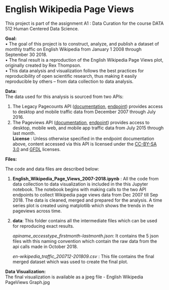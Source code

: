 # English Wikipedia Page Views

This project is part of the assignment A1 : Data Curation for the course DATA 512 Human Centered Data Science.  

**Goal:**  
•	The goal of this project is to construct, analyze, and publish a dataset of monthly traffic on English Wikipedia from January 1 2008 through September 30 2018.  
•	The final result is a reproduction of  the English Wikipedia Page Views plot, originally created by Rex Thompson.  
•	This data analysis and visualization follows the best practices for reproducibility of open scientific research, thus making it easily reproducible by others – from data collection to data analysis.  

**Data:**  
The data used for this analysis is sourced from two APIs:  
1.	The Legacy Pagecounts API ([documentation](https://wikitech.wikimedia.org/wiki/Analytics/AQS/Legacy_Pagecounts), [endpoint](https://wikimedia.org/api/rest_v1/#!/Pagecounts_data_(legacy)/get_metrics_legacy_pagecounts_aggregate_project_access_site_granularity_start_end)) provides access to desktop and mobile traffic data from December 2007 through July 2016.   
2.	The Pageviews API ([documentation](https://wikitech.wikimedia.org/wiki/Analytics/AQS/Pageviews), [endpoint](https://wikimedia.org/api/rest_v1/#!/Pageviews_data/get_metrics_pageviews_aggregate_project_access_agent_granularity_start_end)) provides access to desktop, mobile web, and mobile app traffic data from July 2015 through last month.    
 **License** :  Unless otherwise specified in the endpoint documentation above, content accessed via this API is licensed under the [CC-BY-SA 3.0](https://creativecommons.org/licenses/by-sa/3.0/) and [GFDL](https://www.gnu.org/copyleft/fdl.html) licenses.  

**Files:**
  
The code and data files are described below:  
1)	**English_Wikipedia_Page_Views_2007-2018.ipynb** :  All the code from data collection to data visualization is included in the this Jupyter notebook. The notebook begins with making calls to the two API endpoints to collect Wikipedia page views data from Dec 2007 till Sep 2018. The data is cleaned, merged and prepared for the analysis. A time series plot is created using matplotlib which shows the trends in the pageviews across time.   
2)	**data**: This folder contains all the intermediate files which can be used for reproducing exact results.  

      *apiname_accesstype_firstmonth-lastmonth.json*: It contains the 5 json files with this naming convention which contain the raw data   from the api calls made in October 2018.  

      *en-wikipedia_traffic_200712-201809.csv* : This file contains the final merged dataset which was used to create the final plot.  

**Data Visualization:**   
The final visualization is available as a jpeg file - English Wikipedia PageViews Graph.jpg    



